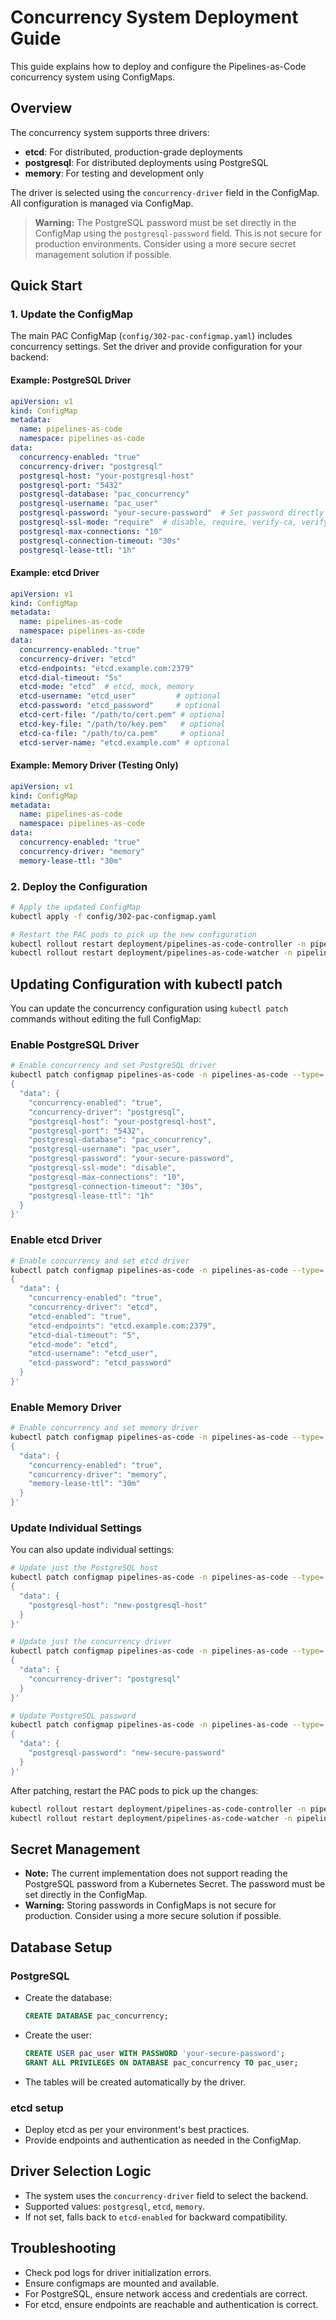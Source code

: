 # Concurrency System Deployment Guide

This guide explains how to deploy and configure the Pipelines-as-Code concurrency system using ConfigMaps.

## Overview

The concurrency system supports three drivers:

- **etcd**: For distributed, production-grade deployments
- **postgresql**: For distributed deployments using PostgreSQL
- **memory**: For testing and development only

The driver is selected using the `concurrency-driver` field in the ConfigMap. All configuration is managed via ConfigMap.

> **Warning:** The PostgreSQL password must be set directly in the ConfigMap using the `postgresql-password` field. This is not secure for production environments. Consider using a more secure secret management solution if possible.

## Quick Start

### 1. Update the ConfigMap

The main PAC ConfigMap (`config/302-pac-configmap.yaml`) includes concurrency settings. Set the driver and provide configuration for your backend:

#### Example: PostgreSQL Driver

```yaml
apiVersion: v1
kind: ConfigMap
metadata:
  name: pipelines-as-code
  namespace: pipelines-as-code
data:
  concurrency-enabled: "true"
  concurrency-driver: "postgresql"
  postgresql-host: "your-postgresql-host"
  postgresql-port: "5432"
  postgresql-database: "pac_concurrency"
  postgresql-username: "pac_user"
  postgresql-password: "your-secure-password"  # Set password directly here
  postgresql-ssl-mode: "require"  # disable, require, verify-ca, verify-full
  postgresql-max-connections: "10"
  postgresql-connection-timeout: "30s"
  postgresql-lease-ttl: "1h"
```

#### Example: etcd Driver

```yaml
apiVersion: v1
kind: ConfigMap
metadata:
  name: pipelines-as-code
  namespace: pipelines-as-code
data:
  concurrency-enabled: "true"
  concurrency-driver: "etcd"
  etcd-endpoints: "etcd.example.com:2379"
  etcd-dial-timeout: "5s"
  etcd-mode: "etcd"  # etcd, mock, memory
  etcd-username: "etcd_user"         # optional
  etcd-password: "etcd_password"     # optional
  etcd-cert-file: "/path/to/cert.pem" # optional
  etcd-key-file: "/path/to/key.pem"   # optional
  etcd-ca-file: "/path/to/ca.pem"     # optional
  etcd-server-name: "etcd.example.com" # optional
```

#### Example: Memory Driver (Testing Only)

```yaml
apiVersion: v1
kind: ConfigMap
metadata:
  name: pipelines-as-code
  namespace: pipelines-as-code
data:
  concurrency-enabled: "true"
  concurrency-driver: "memory"
  memory-lease-ttl: "30m"
```

### 2. Deploy the Configuration

```bash
# Apply the updated ConfigMap
kubectl apply -f config/302-pac-configmap.yaml

# Restart the PAC pods to pick up the new configuration
kubectl rollout restart deployment/pipelines-as-code-controller -n pipelines-as-code
kubectl rollout restart deployment/pipelines-as-code-watcher -n pipelines-as-code
```

## Updating Configuration with kubectl patch

You can update the concurrency configuration using `kubectl patch` commands without editing the full ConfigMap:

### Enable PostgreSQL Driver

```bash
# Enable concurrency and set PostgreSQL driver
kubectl patch configmap pipelines-as-code -n pipelines-as-code --type='merge' -p='
{
  "data": {
    "concurrency-enabled": "true",
    "concurrency-driver": "postgresql",
    "postgresql-host": "your-postgresql-host",
    "postgresql-port": "5432",
    "postgresql-database": "pac_concurrency",
    "postgresql-username": "pac_user",
    "postgresql-password": "your-secure-password",
    "postgresql-ssl-mode": "disable",
    "postgresql-max-connections": "10",
    "postgresql-connection-timeout": "30s",
    "postgresql-lease-ttl": "1h"
  }
}'
```

### Enable etcd Driver

```bash
# Enable concurrency and set etcd driver
kubectl patch configmap pipelines-as-code -n pipelines-as-code --type='merge' -p='
{
  "data": {
    "concurrency-enabled": "true",
    "concurrency-driver": "etcd",
    "etcd-enabled": "true",
    "etcd-endpoints": "etcd.example.com:2379",
    "etcd-dial-timeout": "5",
    "etcd-mode": "etcd",
    "etcd-username": "etcd_user",
    "etcd-password": "etcd_password"
  }
}'
```

### Enable Memory Driver

```bash
# Enable concurrency and set memory driver
kubectl patch configmap pipelines-as-code -n pipelines-as-code --type='merge' -p='
{
  "data": {
    "concurrency-enabled": "true",
    "concurrency-driver": "memory",
    "memory-lease-ttl": "30m"
  }
}'
```

### Update Individual Settings

You can also update individual settings:

```bash
# Update just the PostgreSQL host
kubectl patch configmap pipelines-as-code -n pipelines-as-code --type='merge' -p='
{
  "data": {
    "postgresql-host": "new-postgresql-host"
  }
}'

# Update just the concurrency driver
kubectl patch configmap pipelines-as-code -n pipelines-as-code --type='merge' -p='
{
  "data": {
    "concurrency-driver": "postgresql"
  }
}'

# Update PostgreSQL password
kubectl patch configmap pipelines-as-code -n pipelines-as-code --type='merge' -p='
{
  "data": {
    "postgresql-password": "new-secure-password"
  }
}'
```

After patching, restart the PAC pods to pick up the changes:

```bash
kubectl rollout restart deployment/pipelines-as-code-controller -n pipelines-as-code
kubectl rollout restart deployment/pipelines-as-code-watcher -n pipelines-as-code
```

## Secret Management

- **Note:** The current implementation does not support reading the PostgreSQL password from a Kubernetes Secret. The password must be set directly in the ConfigMap.
- **Warning:** Storing passwords in ConfigMaps is not secure for production. Consider using a more secure solution if possible.

## Database Setup

### PostgreSQL

- Create the database:

    ```sql
    CREATE DATABASE pac_concurrency;
    ```

- Create the user:

    ```sql
    CREATE USER pac_user WITH PASSWORD 'your-secure-password';
    GRANT ALL PRIVILEGES ON DATABASE pac_concurrency TO pac_user;
    ```

- The tables will be created automatically by the driver.

### etcd setup

- Deploy etcd as per your environment's best practices.
- Provide endpoints and authentication as needed in the ConfigMap.

## Driver Selection Logic

- The system uses the `concurrency-driver` field to select the backend.
- Supported values: `postgresql`, `etcd`, `memory`.
- If not set, falls back to `etcd-enabled` for backward compatibility.

## Troubleshooting

- Check pod logs for driver initialization errors.
- Ensure configmaps are mounted and available.
- For PostgreSQL, ensure network access and credentials are correct.
- For etcd, ensure endpoints are reachable and authentication is correct.
